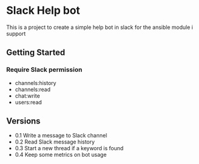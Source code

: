 # Slack Help bot

This is a project to create a simple help bot in slack for the ansible module i support

## Getting Started
### Require Slack permission
* channels:history 
* channels:read
* chat:write
* users:read

## Versions
* 0.1 Write a message to Slack channel
* 0.2 Read Slack message history
* 0.3 Start a new thread if a keyword is found
* 0.4 Keep some metrics on bot usage